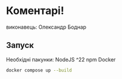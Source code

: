 # Коментарі!

виконавець:
Олександр Боднар

## Запуск

Необхідні пакунки:
NodeJS ^22
npm
Docker

```bash
docker compose up --build
```
